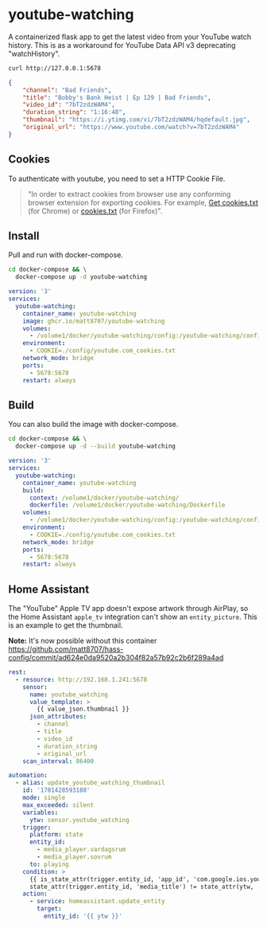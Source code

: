 # youtube-watching

A containerized flask app to get the latest video from your YouTube watch history. This is as a workaround for YouTube Data API v3 deprecating "watchHistory".

```bash
curl http://127.0.0.1:5678
```

```json
{
    "channel": "Bad Friends",
    "title": "Bobby's Bank Heist | Ep 129 | Bad Friends",
    "video_id": "7bT2zdzWAM4",
    "duration_string": "1:16:48",
    "thumbnail": "https://i.ytimg.com/vi/7bT2zdzWAM4/hqdefault.jpg",
    "original_url": "https://www.youtube.com/watch?v=7bT2zdzWAM4"
}
```

## Cookies

To authenticate with youtube, you need to set a HTTP Cookie File.

> "In order to extract cookies from browser use any conforming browser extension for exporting cookies. For example, [Get cookies.txt](https://chrome.google.com/webstore/detail/get-cookiestxt/bgaddhkoddajcdgocldbbfleckgcbcid/) (for Chrome) or [cookies.txt](https://addons.mozilla.org/en-US/firefox/addon/cookies-txt/) (for Firefox)".

## Install

Pull and run with docker-compose.

```bash
cd docker-compose && \
  docker-compose up -d youtube-watching
```

```yaml
version: '3'
services:
  youtube-watching:
    container_name: youtube-watching
    image: ghcr.io/matt8707/youtube-watching
    volumes:
      - /volume1/docker/youtube-watching/config:/youtube-watching/config/
    environment:
      - COOKIE=./config/youtube.com_cookies.txt
    network_mode: bridge
    ports:
      - 5678:5678
    restart: always
```

## Build

You can also build the image with docker-compose.

```bash
cd docker-compose && \
  docker-compose up -d --build youtube-watching
```

```yaml
version: '3'
services:
  youtube-watching:
    container_name: youtube-watching
    build:
      context: /volume1/docker/youtube-watching/
      dockerfile: /volume1/docker/youtube-watching/Dockerfile
    volumes:
      - /volume1/docker/youtube-watching/config:/youtube-watching/config/
    environment:
      - COOKIE=./config/youtube.com_cookies.txt
    network_mode: bridge
    ports:
      - 5678:5678
    restart: always
```

## Home Assistant

The "YouTube" Apple TV app doesn't expose artwork through AirPlay, so the Home Assistant `apple_tv` integration can't show an `entity_picture`. This is an example to get the thumbnail.

**Note:** It's now possible without this container https://github.com/matt8707/hass-config/commit/ad624e0da9520a2b304f82a57b92c2b6f289a4ad

```yaml
rest:
  - resource: http://192.168.1.241:5678
    sensor:
      name: youtube_watching
      value_template: >
        {{ value_json.thumbnail }}
      json_attributes:
        - channel
        - title
        - video_id
        - duration_string
        - original_url
    scan_interval: 86400

automation:
  - alias: update_youtube_watching_thumbnail
    id: '1781428593188'
    mode: single
    max_exceeded: silent
    variables:
      ytw: sensor.youtube_watching
    trigger:
      platform: state
      entity_id:
        - media_player.vardagsrum
        - media_player.sovrum
      to: playing
    condition: >
      {{ is_state_attr(trigger.entity_id, 'app_id', 'com.google.ios.youtube') and
      state_attr(trigger.entity_id, 'media_title') != state_attr(ytw, 'title') }}
    action:
      - service: homeassistant.update_entity
        target:
          entity_id: '{{ ytw }}'
```
